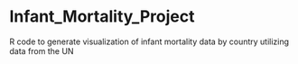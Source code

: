 # Infant_Mortality_Project
R code to generate visualization of infant mortality data by country utilizing data from the UN
